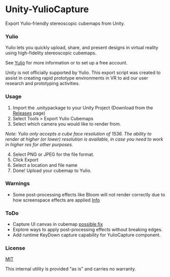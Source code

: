 # Unity-YulioCapture
Export Yulio-friendly stereoscopic cubemaps from Unity. 

### Yulio
Yulio lets you quickly upload, share, and present designs in virtual reality using high-fidelity stereoscopic cubemaps.

See [Yulio](http://www.yulio.com) for more information or to set up a free account. 

Unity is not officially supported by Yulio. This export script was created to assist in creating rapid prototype environments in VR to aid our user research and prototyping activities.

### Usage

1. Import the .unitypackage to your Unity Project (Download from the [Releases](https://github.com/PixelTours/Unity-YulioCapture/releases) page)
2. Select Tools > Export Yulio Cubemaps
3. Select which camera you would like to render from.

*Note: Yulio only accepts a cube face resolution of 1536. The ability to render at higher (or lower) resolution is available, in case you need to work in higher res for other purposes.*

4. Select PNG or JPEG for the file format. 
5. Click Export
6. Select a location and file name
7. Done! Upload your cubemap to Yulio. 

### Warnings
- Some post-processing effects like Bloom will not render correctly due to how screenspace effects are applied [Info](https://github.com/Unity-Technologies/PostProcessing/issues/65)

### ToDo
- Capture UI canvas in cubemap [possible fix](https://forum.unity.com/threads/render-a-canvas-to-rendertexture.272754/)
- Explore ways to apply post-processing effects without breaking edges.
- Add runtime KeyDown capture capability for YulioCapture component.

### License
[MIT](https://github.com/PixelTours/Unity-YulioCapture/blob/master/LICENSE)

This internal utility is provided "as is" and carries no warranty. 


